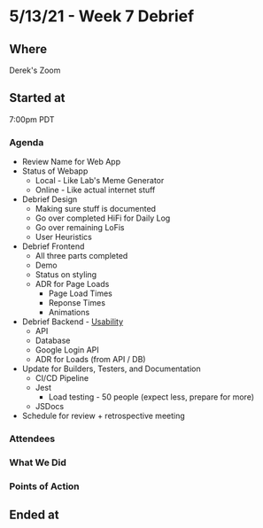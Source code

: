 # 5/13/21 - Week 7 Debrief

## Where
Derek's Zoom

## Started at
7:00pm PDT

### Agenda
- Review Name for Web App
- Status of Webapp
  - Local - Like Lab's Meme Generator
  - Online - Like actual internet stuff
- Debrief Design
  - Making sure stuff is documented
  - Go over completed HiFi for Daily Log
  - Go over remaining LoFis
  - User Heuristics
- Debrief Frontend
  - All three parts completed
  - Demo
  - Status on styling
  - ADR for Page Loads
    - Page Load Times
    - Reponse Times
    - Animations
- Debrief Backend - [Usability](usabilityhub.com)
  - API
  - Database
  - Google Login API
  - ADR for Loads (from API / DB)
- Update for Builders, Testers, and Documentation
  - CI/CD Pipeline
  - Jest
    - Load testing - 50 people (expect less, prepare for more)
  - JSDocs
- Schedule for review + retrospective meeting

### Attendees

### What We Did

### Points of Action

## Ended at